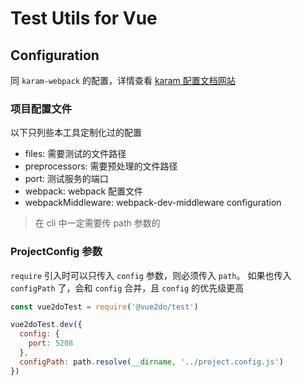 # Test Utils for Vue

## Configuration

同 `karam-webpack` 的配置，详情查看 [karam 配置文档网站](http://karma-runner.github.io/4.0/config/configuration-file.html)

### 项目配置文件

以下只列些本工具定制化过的配置

- files: 需要测试的文件路径
- preprocessors: 需要预处理的文件路径
- port: 测试服务的端口
- webpack: webpack 配置文件
- webpackMiddleware: webpack-dev-middleware configuration

> 在 cli 中一定需要传 path 参数的

### ProjectConfig 参数

`require` 引入时可以只传入 `config` 参数，则必须传入 `path`。
如果也传入 `configPath` 了，会和 `config` 合并，且 `config` 的优先级更高

```js
const vue2doTest = require('@vue2do/test')

vue2doTest.dev({
  config: {
    port: 5208
  },
  configPath: path.resolve(__dirname, '../project.config.js')
})
```
